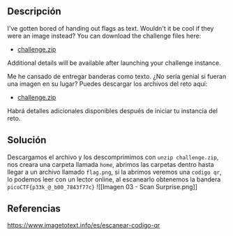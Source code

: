 ## Descripción
I've gotten bored of handing out flags as text. Wouldn't it be cool if they were an image instead? You can download the challenge files here:
- [challenge.zip](https://artifacts.picoctf.net/c_atlas/16/challenge.zip)

Additional details will be available after launching your challenge instance.

Me he cansado de entregar banderas como texto. ¿No sería genial si fueran una imagen en su lugar? Puedes descargar los archivos del reto aquí:
- [challenge.zip](https://artifacts.picoctf.net/c_atlas/16/challenge.zip)

Habrá detalles adicionales disponibles después de iniciar tu instancia del reto.
## Solución
Descargamos el archivo y los descomprimimos con `unzip challenge.zip`, nos creara una carpeta llamada `home`, abrimos las carpetas dentro hasta llegar a un archivo llamado `flag.png`, si la abrimos veremos una `codigo qr`, lo podemos leer con un lector online, al escanearlo obtenemos la bandera `picoCTF{p33k_@_b00_7843f77c}`
![[Imagen 03 - Scan Surprise.png]]
## Referencias
https://www.imagetotext.info/es/escanear-codigo-qr